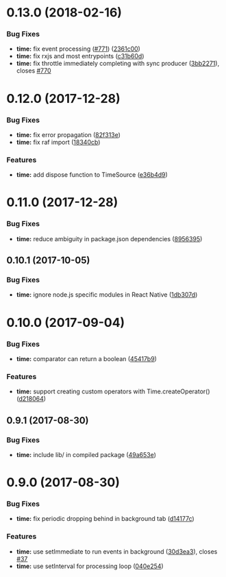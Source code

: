 <a name="0.13.0"></a>
# 0.13.0 (2018-02-16)


### Bug Fixes

* **time:** fix event processing ([#771](https://github.com//cyclejs/cyclejs/issues/771)) ([2361c00](https://github.com/cyclejs/cyclejs/commit/2361c00))
* **time:** fix rxjs and most entrypoints ([c31b60d](https://github.com/cyclejs/cyclejs/commit/c31b60d))
* **time:** fix throttle immediately completing with sync producer ([3bb2271](https://github.com/cyclejs/cyclejs/commit/3bb2271)), closes [#770](https://github.com/cyclejs/cyclejs/issues/770)



<a name="0.12.0"></a>
# 0.12.0 (2017-12-28)


### Bug Fixes

* **time:** fix error propagation ([82f313e](https://github.com/cyclejs/cyclejs/commit/82f313e))
* **time:** fix raf import ([18340cb](https://github.com/cyclejs/cyclejs/commit/18340cb))


### Features

* **time:** add dispose function to TimeSource ([e36b4d9](https://github.com/cyclejs/cyclejs/commit/e36b4d9))



<a name="0.11.0"></a>
# 0.11.0 (2017-12-28)


### Bug Fixes

* **time:** reduce ambiguity in package.json dependencies ([8956395](https://github.com/cyclejs/cyclejs/commit/8956395))



<a name="0.10.1"></a>
## 0.10.1 (2017-10-05)


### Bug Fixes

* **time:** ignore node.js specific modules in React Native ([1db307d](https://github.com/cyclejs/cyclejs/commit/1db307d))



<a name="0.10.0"></a>
# 0.10.0 (2017-09-04)


### Bug Fixes

* **time:** comparator can return a boolean ([45417b9](https://github.com/cyclejs/cyclejs/commit/45417b9))


### Features

* **time:** support creating custom operators with Time.createOperator() ([d218064](https://github.com/cyclejs/cyclejs/commit/d218064))



<a name="0.9.1"></a>
## 0.9.1 (2017-08-30)


### Bug Fixes

* **time:** include lib/ in compiled package ([49a653e](https://github.com/cyclejs/cyclejs/commit/49a653e))



<a name="0.9.0"></a>
# 0.9.0 (2017-08-30)


### Bug Fixes

* **time:** fix periodic dropping behind in background tab ([d14177c](https://github.com/cyclejs/cyclejs/commit/d14177c))


### Features

* **time:** use setImmediate to run events in background ([30d3ea3](https://github.com/cyclejs/cyclejs/commit/30d3ea3)), closes [#37](https://github.com/cyclejs/cyclejs/issues/37)
* **time:** use setInterval for processing loop ([040e254](https://github.com/cyclejs/cyclejs/commit/040e254))



